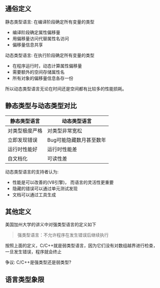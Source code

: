 ## 通俗定义

静态类型语言: 在编译阶段确定所有变量的类型

- 编译阶段确定属性偏移量
- 用偏移量访问代替属性名访问
- 偏移量信息共享

动态类型语言: 在执行阶段确定所有变量的类型

- 在程序运行时，动态计算属性偏移量
- 需要额外的空间存储属性名
- 所有对象的偏移量信息各存一份

所以动态类型语言无论在时间还是空间都有比较多的性能损耗。

## 静态类型与动态类型对比

| 静态类型语言 | 动态类型语言 |
|--|--|
| 对类型极度严格 | 对类型非常宽松 |
| 立即发现错误 | Bug可能隐藏数月甚至数年 |
| 运行时性能好 | 运行时性能差 |
| 自文档化 | 可读性差 |

动态类型语言的支持者认为:

- 性能是可以改善的(V8引擎)， 而语言的灵活性更重要
- 隐藏的错误可以通过单元测试发现
- 文档可以通过工具生成

## 其他定义

美国加州大学的讲义中对强类型语言的定义如下

> 强类型语言：不允许程序在发生错误后继续执行

按照上面的定义，C/C++就是弱类型语言，因为它们没有对数组越界进行检查，一旦发生错误，程序就会终止

争议: C/C++是强类型还是弱类型?

## 语言类型象限
